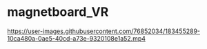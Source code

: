 # magnetboard_VR

https://user-images.githubusercontent.com/76852034/183455289-10ca480a-0ae5-40cd-a73e-9320108e1a52.mp4
